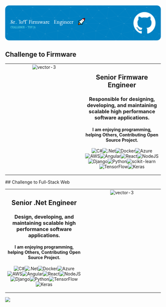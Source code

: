 ![Header](./header-light.png)

## Challenge to Firmware
<table border=0>
<tr>
<td valign="top" width="50%">

<div align="center">
<img src="https://i.ibb.co/gSnHvjn/vector-3.webp" width="250px" alt="vector-3" border="0" />
</div>
</td>
<td valign="top" width="50%">

<div align="center">  
<h2 align="center">
Senior Firmware Engineer
<br/> 
<h3>
Responsible for designing, developing, and maintaining scalable high performance software applications.
<h4>
I am enjoying programming, helping Others, Contributing Open Source Project.

<br/>
</h4/>
</h3>

![C#](https://img.shields.io/badge/c%23-%23239120.svg?style=for-the-badge&logo=csharp&logoColor=white)![.Net](https://img.shields.io/badge/.NET-5C2D91?style=for-the-badge&logo=.net&logoColor=white)![Docker](https://img.shields.io/badge/docker-%230db7ed.svg?style=for-the-badge&logo=docker&logoColor=white)![Azure](https://img.shields.io/badge/azure-%230072C6.svg?style=for-the-badge&logo=microsoftazure&logoColor=white)![AWS](https://img.shields.io/badge/AWS-%23FF9900.svg?style=for-the-badge&logo=amazon-aws&logoColor=white)![Angular](https://img.shields.io/badge/angular-%23DD0031.svg?style=for-the-badge&logo=angular&logoColor=white)![React](https://img.shields.io/badge/react-%2320232a.svg?style=for-the-badge&logo=react&logoColor=%2361DAFB)![NodeJS](https://img.shields.io/badge/node.js-6DA55F?style=for-the-badge&logo=node.js&logoColor=white)![Django](https://img.shields.io/badge/django-%23092E20.svg?style=for-the-badge&logo=django&logoColor=white)![Python](https://img.shields.io/badge/python-3670A0?style=for-the-badge&logo=python&logoColor=ffdd54)![scikit-learn](https://img.shields.io/badge/scikit--learn-%23F7931E.svg?style=for-the-badge&logo=scikit-learn&logoColor=white)![TensorFlow](https://img.shields.io/badge/TensorFlow-%23FF6F00.svg?style=for-the-badge&logo=TensorFlow&logoColor=white)![Keras](https://img.shields.io/badge/Keras-%23D00000.svg?style=for-the-badge&logo=Keras&logoColor=white)
</h3>
</div>
</td>
</table>
## Challenge to Full-Stack Web
<table border=0>
</tr>
<tr>


<td valign="top" width="50%">

<div align="center">  
<h2 align="center">
Senior .Net Engineer
<br/> 
<h3>
Design, developing, and maintaining scalable high performance software applications.
<h4>
I am enjoying programming, helping Others, Contributing Open Source Project.

<br/>
</h4/>
</h3>

![C#](https://img.shields.io/badge/c%23-%23239120.svg?style=for-the-badge&logo=csharp&logoColor=white)![.Net](https://img.shields.io/badge/.NET-5C2D91?style=for-the-badge&logo=.net&logoColor=white)![Docker](https://img.shields.io/badge/docker-%230db7ed.svg?style=for-the-badge&logo=docker&logoColor=white)![Azure](https://img.shields.io/badge/azure-%230072C6.svg?style=for-the-badge&logo=microsoftazure&logoColor=white)![AWS](https://img.shields.io/badge/AWS-%23FF9900.svg?style=for-the-badge&logo=amazon-aws&logoColor=white)![Angular](https://img.shields.io/badge/angular-%23DD0031.svg?style=for-the-badge&logo=angular&logoColor=white)![React](https://img.shields.io/badge/react-%2320232a.svg?style=for-the-badge&logo=react&logoColor=%2361DAFB)![NodeJS](https://img.shields.io/badge/node.js-6DA55F?style=for-the-badge&logo=node.js&logoColor=white)![Django](https://img.shields.io/badge/django-%23092E20.svg?style=for-the-badge&logo=django&logoColor=white)![Python](https://img.shields.io/badge/python-3670A0?style=for-the-badge&logo=python&logoColor=ffdd54)![TensorFlow](https://img.shields.io/badge/TensorFlow-%23FF6F00.svg?style=for-the-badge&logo=TensorFlow&logoColor=white)![Keras](https://img.shields.io/badge/Keras-%23D00000.svg?style=for-the-badge&logo=Keras&logoColor=white)
</h3>
</div>
</td>

<td valign="top" width="50%">
<div align="center">
<img src="https://i.ibb.co/gSnHvjn/vector-3.webp" width="250px" alt="vector-3" border="0" />
</div>
</td>
</tr>
</table>  


</table>  

[![](https://visitcount.itsvg.in/api?id=netcoretiger&icon=0&color=0)](https://visitcount.itsvg.in)

<!-- Proudly created with GPRM ( https://gprm.itsvg.in ) -->
